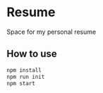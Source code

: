 # Resume

Space for my personal resume

## How to use

```sh
npm install
npm run init
npm start
```
